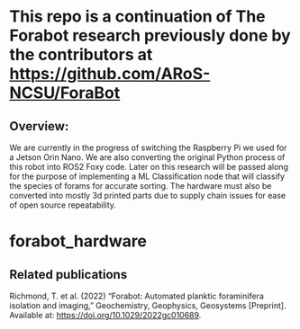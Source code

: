 # This repo is a continuation of The Forabot research previously done by the contributors at https://github.com/ARoS-NCSU/ForaBot
## Overview:
We are currently in the progress of switching the Raspberry Pi we used for a Jetson Orin Nano. We are also converting the original Python process of this robot into ROS2 Foxy code. Later on this research will be passed along for the purpose of implementing a ML Classification node that will classify the species of forams for accurate sorting. The hardware must also be converted into mostly 3d printed parts due to supply chain issues for ease of open source repeatability. 

# forabot_hardware
## Related publications
Richmond, T. et al. (2022) “Forabot: Automated planktic foraminifera isolation and imaging,” Geochemistry, Geophysics, Geosystems [Preprint]. Available at: https://doi.org/10.1029/2022gc010689. 
